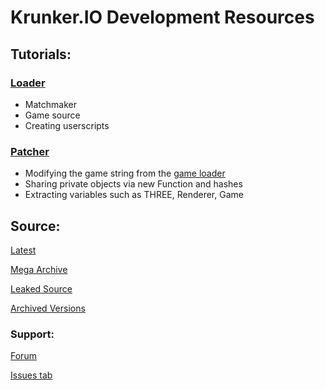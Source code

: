 # Krunker.IO Development Resources

## Tutorials:

### [Loader](./loader.md)
- Matchmaker
- Game source
- Creating userscripts

### [Patcher](./patcher.md)
- Modifying the game string from the [game loader](./loader.md)
- Sharing private objects via new Function and hashes
- Extracting variables such as THREE, Renderer, Game

## Source:

[Latest](https://api.sys32.dev/v2/source)

[Mega Archive](https://mega.nz/folder/PAcjzaYb#ITVrn9P7-0kRurX3MU969w)

[Leaked Source](https://mega.nz/folder/OJEgjLIJ#YEyz7VsyyjauZarD8JLldg)

[Archived Versions](https://mega.nz/folder/eE9ghBzS#nw_TzAoWnK9Cz5Sry-lECw)

### Support:

[Forum](https://forum.sys32.dev)

[Issues tab](https://github.com/y9x/resources/issues)
